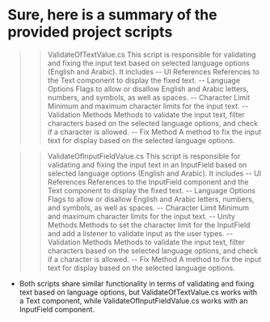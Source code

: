 # Sure, here is a summary of the provided project scripts

>> ValidateOfTextValue.cs
This script is responsible for validating and fixing the input text based on selected language options (English and Arabic). It includes
-- UI References References to the Text component to display the fixed text.
-- Language Options Flags to allow or disallow English and Arabic letters, numbers, and symbols, as well as spaces.
-- Character Limit Minimum and maximum character limits for the input text.
-- Validation Methods Methods to validate the input text, filter characters based on the selected language options, and check if a character is allowed.
-- Fix Method A method to fix the input text for display based on the selected language options.

>> ValidateOfInputFieldValue.cs
This script is responsible for validating and fixing the input text in an InputField based on selected language options (English and Arabic). It includes
-- UI References References to the InputField component and the Text component to display the fixed text.
-- Language Options Flags to allow or disallow English and Arabic letters, numbers, and symbols, as well as spaces.
-- Character Limit Minimum and maximum character limits for the input text.
-- Unity Methods Methods to set the character limit for the InputField and add a listener to validate input as the user types.
-- Validation Methods Methods to validate the input text, filter characters based on the selected language options, and check if a character is allowed.
-- Fix Method A method to fix the input text for display based on the selected language options.

* Both scripts share similar functionality in terms of validating and fixing text based on language options, but ValidateOfTextValue.cs works with a Text component, while ValidateOfInputFieldValue.cs works with an InputField component.